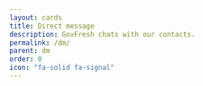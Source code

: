 ```yaml
---
layout: cards
title: Direct message
description: GovFresh chats with our contacts.
permalink: /dm/
parent: dm
order: 0
icon: "fa-solid fa-signal"
---
```

